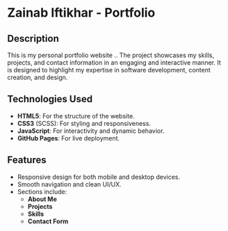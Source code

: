# Zainab Iftikhar - Portfolio

## Description
This is my personal portfolio website .. The project showcases my skills, projects, and contact information in an engaging and interactive manner. It is designed to highlight my expertise in software development, content creation, and design.

## Technologies Used
- **HTML5**: For the structure of the website.
- **CSS3** (SCSS): For styling and responsiveness.
- **JavaScript**: For interactivity and dynamic behavior.
- **GitHub Pages**: For live deployment.

## Features
- Responsive design for both mobile and desktop devices.
- Smooth navigation and clean UI/UX.
- Sections include:
  - **About Me**
  - **Projects**
  - **Skills**
  - **Contact Form**

